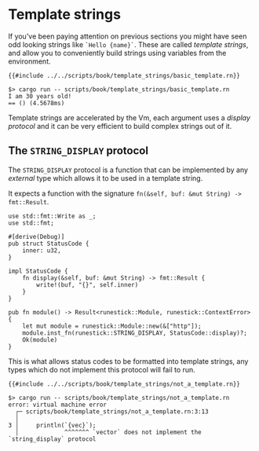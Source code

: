 # Template strings

If you've been paying attention on previous sections you might have seen odd
looking strings like `` `Hello {name}` ``. These are called *template strings*,
and allow you to conveniently build strings using variables from the
environment.

```rune
{{#include ../../scripts/book/template_strings/basic_template.rn}}
```

```text
$> cargo run -- scripts/book/template_strings/basic_template.rn
I am 30 years old!
== () (4.5678ms)
```

Template strings are accelerated by the Vm, each argument uses a *display
protocol* and it can be very efficient to build complex strings out of it.

## The `STRING_DISPLAY` protocol

The `STRING_DISPLAY` protocol is a function that can be implemented by any
*external* type which allows it to be used in a template string.

It expects a function with the signature `fn(&self, buf: &mut String) -> fmt::Result`.

```rust,noplaypen
use std::fmt::Write as _;
use std::fmt;

#[derive(Debug)]
pub struct StatusCode {
    inner: u32,
}

impl StatusCode {
    fn display(&self, buf: &mut String) -> fmt::Result {
        write!(buf, "{}", self.inner)
    }
}

pub fn module() -> Result<runestick::Module, runestick::ContextError> {
    let mut module = runestick::Module::new(&["http"]);
    module.inst_fn(runestick::STRING_DISPLAY, StatusCode::display)?;
    Ok(module)
}
```

This is what allows status codes to be formatted into template strings, any
types which do not implement this protocol will fail to run.

```rune
{{#include ../../scripts/book/template_strings/not_a_template.rn}}
```

```text
$> cargo run -- scripts/book/template_strings/not_a_template.rn
error: virtual machine error
  ┌─ scripts/book/template_strings/not_a_template.rn:3:13
  │
3 │     println(`{vec}`);
  │             ^^^^^^^ `vector` does not implement the `string_display` protocol
```
